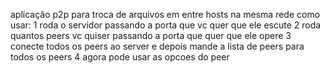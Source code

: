 aplicação p2p para troca de arquivos em entre hosts na mesma rede
como usar:
1 roda o servidor passando a porta que vc quer que ele escute
2 roda quantos peers vc quiser passando a porta que quer que ele opere
3 conecte todos os peers ao server e depois mande a lista de peers para todos os peers
4 agora pode usar as opcoes do peer
